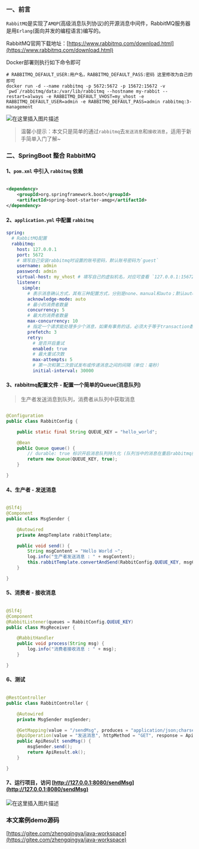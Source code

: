 ﻿### 一、前言

`RabbitMQ`是实现了`AMQP`(高级消息队列协议)的开源消息中间件，RabbitMQ服务器是用`Erlang`(面向并发的编程语言)编写的。

RabbitMQ官网下载地址：[https://www.rabbitmq.com/download.html](https://www.rabbitmq.com/download.html)

Docker部署则执行如下命令即可

```shell
# RABBITMQ_DEFAULT_USER:用户名，RABBITMQ_DEFAULT_PASS:密码 这里修改为自己的即可
docker run -d --name rabbitmq -p 5672:5672 -p 15672:15672 -v `pwd`/rabbitmq/data:/var/lib/rabbitmq --hostname my-rabbit --restart=always -e RABBITMQ_DEFAULT_VHOST=my_vhost -e RABBITMQ_DEFAULT_USER=admin -e RABBITMQ_DEFAULT_PASS=admin rabbitmq:3-management
```

![在这里插入图片描述](https://img-blog.csdnimg.cn/20191231171639731.png?x-oss-process=image/watermark,type_ZmFuZ3poZW5naGVpdGk,shadow_10,text_aHR0cHM6Ly96aGVuZ3FpbmcuYmxvZy5jc2RuLm5ldA==,size_16,color_FFFFFF,t_70)
> 温馨小提示：本文只是简单的通过`rabbitmq`去`发送消息`和`接收消息`，适用于新手简单入门了解~

### 二、SpringBoot 整合 RabbitMQ

#### 1、`pom.xml` 中引入 `rabbitmq` 依赖

```xml

<dependency>
    <groupId>org.springframework.boot</groupId>
    <artifactId>spring-boot-starter-amqp</artifactId>
</dependency>
```

#### 2、`application.yml` 中配置 `rabbitmq`

```yml
spring:
  # RabbitMQ配置
  rabbitmq:
    host: 127.0.0.1
    port: 5672
    # 填写自己安装rabbitmq时设置的账号密码，默认账号密码为`guest`
    username: admin
    password: admin
    virtual-host: my_vhost # 填写自己的虚拟机名，对应可查看 `127.0.0.1:15672/#/users` 下Admin中的`Can access virtual hosts`信息
    listener:
      simple:
        # 表示消息确认方式，其有三种配置方式，分别是none、manual和auto；默认auto
        acknowledge-mode: auto
        # 最小的消费者数量
        concurrency: 5
        # 最大的消费者数量
        max-concurrency: 10
        # 指定一个请求能处理多少个消息，如果有事务的话，必须大于等于transaction数量.
        prefetch: 3
        retry:
          # 是否开启重试
          enabled: true
          # 最大重试次数
          max-attempts: 5
          # 第一次和第二次尝试发布或传递消息之间的间隔（单位：毫秒）
          initial-interval: 30000
```

#### 3、rabbitmq配置文件 - 配置一个简单的Queue(消息队列)

> 生产者发送消息到队列，消费者从队列中获取消息

```java

@Configuration
public class RabbitConfig {

    public static final String QUEUE_KEY = "hello_world";

    @Bean
    public Queue queue() {
        // durable: true 标识开启消息队列持久化 (队列当中的消息在重启rabbitmq服务的时候还会存在)
        return new Queue(QUEUE_KEY, true);
    }

}
```

#### 4、生产者 - 发送消息

```java

@Slf4j
@Component
public class MsgSender {

    @Autowired
    private AmqpTemplate rabbitTemplate;

    public void send() {
        String msgContent = "Hello World ~";
        log.info("生产者发送消息 : " + msgContent);
        this.rabbitTemplate.convertAndSend(RabbitConfig.QUEUE_KEY, msgContent);
    }

}
```

#### 5、消费者 - 接收消息

```java

@Slf4j
@Component
@RabbitListener(queues = RabbitConfig.QUEUE_KEY)
public class MsgReceiver {

    @RabbitHandler
    public void process(String msg) {
        log.info("消费者接收消息 : " + msg);
    }

}
```

#### 6、测试

```java

@RestController
public class RabbitController {

    @Autowired
    private MsgSender msgSender;

    @GetMapping(value = "/sendMsg", produces = "application/json;charset=utf-8")
    @ApiOperation(value = "发送消息", httpMethod = "GET", response = ApiResult.class)
    public ApiResult sendMsg() {
        msgSender.send();
        return ApiResult.ok();
    }

}
```

#### 7、运行项目，访问 [http://127.0.0.1:8080/sendMsg](http://127.0.0.1:8080/sendMsg)

![在这里插入图片描述](https://img-blog.csdnimg.cn/20200102142918938.png?x-oss-process=image/watermark,type_ZmFuZ3poZW5naGVpdGk,shadow_10,text_aHR0cHM6Ly96aGVuZ3FpbmcuYmxvZy5jc2RuLm5ldA==,size_16,color_FFFFFF,t_70)

### 本文案例demo源码

[https://gitee.com/zhengqingya/java-workspace](https://gitee.com/zhengqingya/java-workspace)


